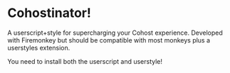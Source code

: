 # Cohostinator!

A userscript+style for supercharging your Cohost experience. Developed with Firemonkey but should be compatible with most monkeys plus a userstyles extension.

You need to install both the userscript and userstyle!